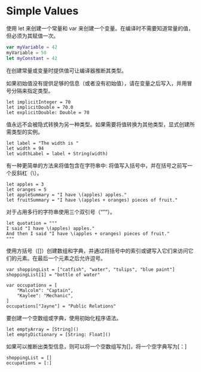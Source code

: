 # Simple Values

使用 let 来创建一个常量和 var 来创建一个变量。在编译时不需要知道常量的值，但必须为其赋值一次。

```Swift
var myVariable = 42
myVariable = 50
let myConstant = 42
```

在创建常量或变量时提供值可让编译器推断其类型。

如果初始值没有提供足够的信息（或者没有初始值），请在变量之后写入，并用冒号分隔来指定类型。

```
let implicitInteger = 70
let implicitDouble = 70.0
let explicitDouble: Double = 70
```

值永远不会被隐式转换为另一种类型。如果需要将值转换为其他类型，显式创建所需类型的实例。

```
let label = "The width is "
let width = 94
let widthLabel = label + String(width)
```

有一种更简单的方法来将值包含在字符串中: 将值写入括号中，并在括号之前写一个反斜杠（\）。

```
let apples = 3
let oranges = 5
let appleSummary = "I have \(apples) apples."
let fruitSummary = "I have \(apples + oranges) pieces of fruit."
```

对于占用多行的字符串使用三个双引号（“”“）。

```
let quotation = """
I said "I have \(apples) apples."
And then I said "I have \(apples + oranges) pieces of fruit."
"""
```

使用方括号（\[\]）创建数组和字典，并通过将括号中的索引或键写入它们来访问它们的元素。在最后一个元素之后允许逗号。

```
var shoppingList = ["catfish", "water", "tulips", "blue paint"]
shoppingList[1] = "bottle of water"

var occupations = [
    "Malcolm": "Captain",
    "Kaylee": "Mechanic",
]
occupations["Jayne"] = "Public Relations"
```

要创建一个空数组或字典，使用初始化程序语法。

```
let emptyArray = [String]()
let emptyDictionary = [String: Float]()
```

如果可以推断出类型信息，则可以将一个空数组写为\[\]，将一个空字典写为\[：\]

```
shoppingList = []
occupations = [:]
```



